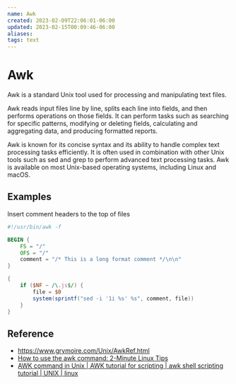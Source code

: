 ```yaml
---
name: Awk
created: 2023-02-09T22:06:01-06:00
updated: 2023-02-15T00:09:46-06:00
aliases: 
tags: text
---
```

# Awk

Awk is a standard Unix tool used for processing and manipulating text files.

Awk reads input files line by line, splits each line into fields, and then performs operations on those fields. It can perform tasks such as searching for specific patterns, modifying or deleting fields, calculating and aggregating data, and producing formatted reports.

Awk is known for its concise syntax and its ability to handle complex text processing tasks efficiently. It is often used in combination with other Unix tools such as sed and grep to perform advanced text processing tasks. Awk is available on most Unix-based operating systems, including Linux and macOS.

## Examples

Insert comment headers to the top of files 

```awk
#!/usr/bin/awk -f

BEGIN {
    FS = "/"
    OFS = "/"
    comment = "/* This is a long format comment */\n\n"
}

{
    if ($NF ~ /\.js$/) {
        file = $0
        system(sprintf("sed -i '1i %s' %s", comment, file))
    }
}

```

## Reference
- https://www.grymoire.com/Unix/AwkRef.html
- [How to use the awk command: 2-Minute Linux Tips](https://youtu.be/fRZvwBevctA)
- [AWK command in Unix | AWK tutorial for scripting | awk shell scripting tutorial | UNIX | linux](https://www.youtube.com/watch?v=kIEKVT1OvHU)
